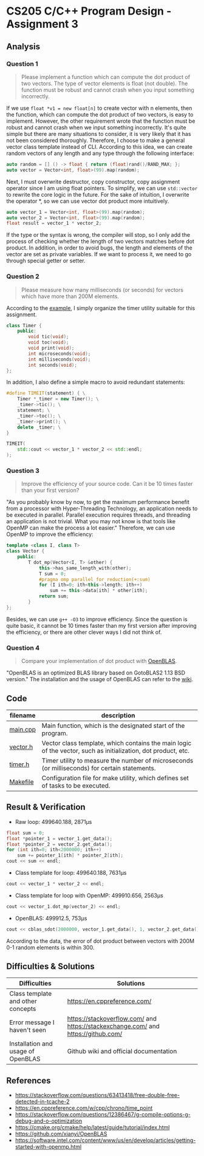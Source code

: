 # CS205 C/C++ Program Design - Assignment 3

## Analysis

### Question 1
>  Please implement a function which can compute the dot product of two
vectors. The type of vector elements is float (not double). The function must be robust and cannot crash when you input something incorrectly.

If we use `float *v1 = new float[n]` to create vector with n elements, then the function, which can compute the dot product of two vectors, is easy to implement. However, the other requirement wrote that the function must be robust and cannot crash when we input something incorrectly. It's quite simple but there are many situations to consider, it is very likely that it has not been considered thoroughly. Therefore, I choose to make a general vector class template instead of CLI. According to this idea, we can create random vectors of any length and any type through the following interface:
```cpp
auto random = [] () -> float { return (float)rand()/RAND_MAX; };
auto vector = Vector<int, float>(99).map(random);
```
Next, I must overwrite destructor, copy constructor, copy assignment operator since I am using float pointers. To simplify, we can use `std::vector` to rewrite the core logic in the future. For the sake of intuition, I overwrite the operator *, so we can use vector dot product more intuitively.
```cpp
auto vector_1 = Vector<int, float>(99).map(random);
auto vector_2 = Vector<int, float>(99).map(random);
float result = vector_1 * vector_2;
```
If the type or the syntax is wrong, the compiler will stop, so I only add the process of checking whether the length of two vectors matches before dot product. In addition, in order to avoid bugs, the length and elements of the vector are set as private variables. If we want to process it, we need to go through special getter or setter.

### Question 2
>  Please measure how many milliseconds (or seconds) for vectors which have
more than 200M elements.

According to the [example](https://en.cppreference.com/w/cpp/chrono/time_point), I simply organize the timer utility suitable for this assignment.
```cpp
class Timer {
    public:
        void tic(void);
        void toc(void);
        void print(void);
        int microseconds(void);
        int milliseconds(void);
        int seconds(void);
};
```
In addition, I also define a simple macro to avoid redundant statements:
```cpp
#define TIMEIT(statement) { \
    Timer *_timer = new Timer(); \
    _timer->tic(); \
    statement; \
    _timer->toc(); \
    _timer->print(); \
    delete _timer; \
}

TIMEIT(
    std::cout << vector_1 * vector_2 << std::endl;
);
```

### Question 3
> Improve the efficiency of your source code. Can it be 10 times faster than your first version?

"As you probably know by now, to get the maximum performance benefit from a processor with Hyper-Threading Technology, an application needs to be executed in parallel. Parallel execution requires threads, and threading an application is not trivial. What you may not know is that tools like OpenMP can make the process a lot easier." Therefore, we can use OpenMP to improve the efficiency:
```cpp
template <class I, class T>
class Vector {
    public:
        T dot_mp(Vector<I, T> &other) {
            this->has_same_length_with(other);
            T sum = 0;
            #pragma omp parallel for reduction(+:sum)
            for (I ith=0; ith<this->length; ith++)
                sum += this->data[ith] * other[ith];
            return sum;
        }
};
```
Besides, we can use `g++ -O3` to improve efficiency. Since the question is quite basic, it cannot be 10 times faster than my first version after improving the efficiency, or there are other clever ways I did not think of.

### Question 4
> Compare your implementation of dot product with [OpenBLAS](https://github.com/xianyi/OpenBLAS).

"OpenBLAS is an optimized BLAS library based on GotoBLAS2 1.13 BSD version." The installation and the usage of OpenBLAS can refer to the [wiki](https://github.com/xianyi/OpenBLAS/wiki).


## Code
|filename|description|
|---|---|
|[main.cpp](main.cpp)|Main function, which is the designated start of the program.|
|[vector.h](vector.h)|Vector class template, which contains the main logic of the vector, such as initialization, dot product, etc.|
|[timer.h](timer.h)|Timer utility to measure the number of microseconds (or milliseconds) for certain statements.|
|[Makefile](Makefile)|Configuration file for make utility, which defines set of tasks to be executed.|


## Result & Verification
- Raw loop: 499640.188, 2871µs
```cpp
float sum = 0;
float *pointer_1 = vector_1.get_data();
float *pointer_2 = vector_2.get_data();
for (int ith=0; ith<2000000; ith++)
    sum += pointer_1[ith] * pointer_2[ith];
cout << sum << endl;
```

- Class template for loop: 499640.188, 7631µs
```cpp
cout << vector_1 * vector_2 << endl;
```

- Class template for loop with OpenMP: 499910.656, 2563µs
```cpp
cout << vector_1.dot_mp(vector_2) << endl;
```

- OpenBLAS: 499912.5, 753µs
```cpp
cout << cblas_sdot(2000000, vector_1.get_data(), 1, vector_2.get_data(), 1) << endl;
```

According to the data, the error of dot product between vectors with 200M 0-1 random elements is within 300.


## Difficulties & Solutions
|Difficulties|Solutions|
|---|---|
|Class template and other concepts|https://en.cppreference.com/|
|Error message I haven't seen|https://stackoverflow.com/ and https://stackexchange.com/ and https://github.com/ |
|Installation and usage of OpenBLAS|Github wiki and official documentation|


## References
- https://stackoverflow.com/questions/63413418/free-double-free-detected-in-tcache-2
- https://en.cppreference.com/w/cpp/chrono/time_point
- https://stackoverflow.com/questions/12386467/g-compile-options-g-debug-and-o-optimization
- https://cmake.org/cmake/help/latest/guide/tutorial/index.html
- https://github.com/xianyi/OpenBLAS
- https://software.intel.com/content/www/us/en/develop/articles/getting-started-with-openmp.html
